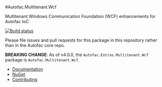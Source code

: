 #Autofac.Multitenant.Wcf

Multitenant Windows Communication Foundation (WCF) enhancements for Autofac IoC

[![Build status](https://ci.appveyor.com/api/projects/status/8v18c4umyxbx3ush?svg=true)](https://ci.appveyor.com/project/Autofac/autofac-multitenant-wcf)

Please file issues and pull requests for this package in this repository rather than in the Autofac core repo.

**BREAKING CHANGE**: As of v4.0.0, the `Autofac.Extras.Multitenant.Wcf` package is `Autofac.Multitenant.Wcf`.

- [Documentation](https://autofac.readthedocs.io/en/latest/advanced/multitenant.html)
- [NuGet](https://www.nuget.org/packages/Autofac.Multitenant.Wcf)
- [Contributing](https://autofac.readthedocs.io/en/latest/contributors.html)
